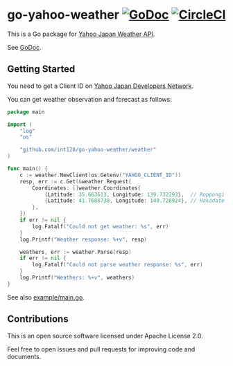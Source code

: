 # go-yahoo-weather [![GoDoc](https://godoc.org/github.com/int128/go-yahoo-weather/weather?status.svg)](https://godoc.org/github.com/int128/go-yahoo-weather/weather) [![CircleCI](https://circleci.com/gh/int128/go-yahoo-weather.svg?style=shield)](https://circleci.com/gh/int128/go-yahoo-weather)

This is a Go package for [Yahoo Japan Weather API](https://developer.yahoo.co.jp/webapi/map/openlocalplatform/v1/weather.html).

See [GoDoc](https://godoc.org/github.com/int128/go-yahoo-weather/weather).


## Getting Started

You need to get a Client ID on [Yahoo Japan Developers Network](https://developer.yahoo.co.jp).

You can get weather observation and forecast as follows:

```go
package main

import (
	"log"
	"os"

	"github.com/int128/go-yahoo-weather/weather"
)

func main() {
	c := weather.NewClient(os.Getenv("YAHOO_CLIENT_ID"))
	resp, err := c.Get(&weather.Request{
		Coordinates: []weather.Coordinates{
			{Latitude: 35.663613, Longitude: 139.732293},  // Roppongi
			{Latitude: 41.7686738, Longitude: 140.728924}, // Hakodate
		},
	})
	if err != nil {
		log.Fatalf("Could not get weather: %s", err)
	}
	log.Printf("Weather response: %+v", resp)

	weathers, err := weather.Parse(resp)
	if err != nil {
		log.Fatalf("Could not parse weather response: %s", err)
	}
	log.Printf("Weathers: %+v", weathers)
}
```

See also [example/main.go](example/main.go).


## Contributions

This is an open source software licensed under Apache License 2.0.

Feel free to open issues and pull requests for improving code and documents.
